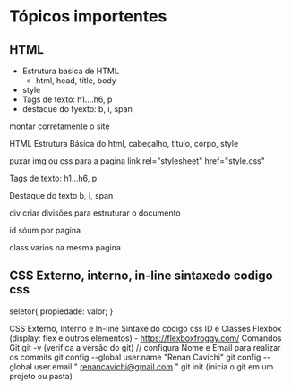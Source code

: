 # Tópicos importentes

## HTML
 - Estrutura basica de HTML
    - html, head, title, body
  - style
  - Tags de texto: h1....h6, p
  - destaque do tyexto: b, i, span


 <!DOCTYPE html>                  montar corretamente o site

HTML                              Estrutura Básica do html, cabeçalho, título, corpo, style

puxar img ou css para a pagina    link rel="stylesheet" href="style.css"

Tags de texto:                    h1...h6, p

Destaque do texto                 b, i, span

div                                criar divisões para estruturar o documento

id                                 sóum por pagina

class                              varios na mesma pagina 

## CSS                             Externo, interno, in-line sintaxedo codigo css

 seletor{
    propiedade: valor;
} 

CSS                                Externo, Interno e In-line Sintaxe do código css ID e Classes
Flexbox (display: flex e outros elementos) - https://flexboxfroggy.com/
Comandos Git
git -v (verifica a versão do git) // configura Nome e Email para realizar os commits
git config --global user.name "Renan Cavichi"
git config --global user.email " renancavichi@gmail.com "
git init (inicia o git em um projeto ou pasta)
